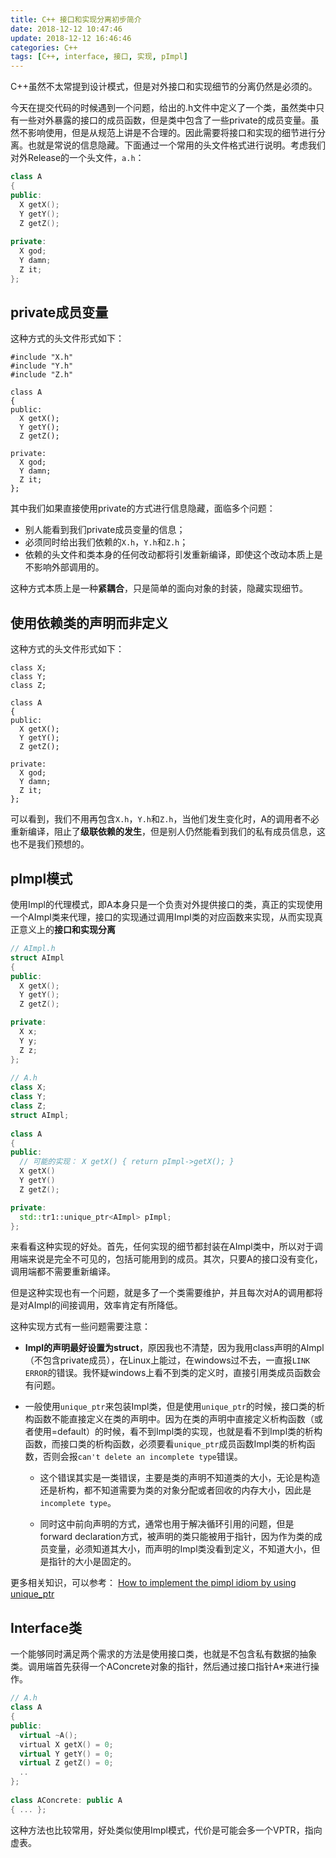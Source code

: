```yaml
---
title: C++ 接口和实现分离初步简介
date: 2018-12-12 10:47:46
update: 2018-12-12 16:46:46
categories: C++
tags: [C++, interface, 接口, 实现, pImpl]
---
```


C++虽然不太常提到设计模式，但是对外接口和实现细节的分离仍然是必须的。

<!--more-->

今天在提交代码的时候遇到一个问题，给出的.h文件中定义了一个类，虽然类中只有一些对外暴露的接口的成员函数，但是类中包含了一些private的成员变量。虽然不影响使用，但是从规范上讲是不合理的。因此需要将接口和实现的细节进行分离。也就是常说的信息隐藏。下面通过一个常用的头文件格式进行说明。考虑我们对外Release的一个头文件，`a.h`：
```c++
class A
{
public:
  X getX();
  Y getY();
  Z getZ();
 
private:
  X god;
  Y damn;
  Z it;
};
```

## private成员变量

这种方式的头文件形式如下：
```
#include "X.h"
#include "Y.h"
#include "Z.h"
 
class A
{
public:
  X getX();
  Y getY();
  Z getZ();

private:
  X god;
  Y damn;
  Z it;
};
```
其中我们如果直接使用private的方式进行信息隐藏，面临多个问题：

* 别人能看到我们private成员变量的信息；
* 必须同时给出我们依赖的`X.h`，`Y.h`和`Z.h`；
* 依赖的头文件和类本身的任何改动都将引发重新编译，即使这个改动本质上是不影响外部调用的。

这种方式本质上是一种**紧耦合**，只是简单的面向对象的封装，隐藏实现细节。

## 使用依赖类的声明而非定义

这种方式的头文件形式如下：
```
class X;
class Y;
class Z;
 
class A
{
public:
  X getX();
  Y getY();
  Z getZ();

private:
  X god;
  Y damn;
  Z it;
};
```

可以看到，我们不用再包含`X.h`，`Y.h`和`Z.h`，当他们发生变化时，A的调用者不必重新编译，阻止了**级联依赖的发生**，但是别人仍然能看到我们的私有成员信息，这也不是我们预想的。


## pImpl模式

使用Impl的代理模式，即A本身只是一个负责对外提供接口的类，真正的实现使用一个AImpl类来代理，接口的实现通过调用Impl类的对应函数来实现，从而实现真正意义上的**接口和实现分离**
```c++
// AImpl.h
struct AImpl
{
public:
  X getX();
  Y getY();
  Z getZ();

private:
  X x;
  Y y;
  Z z;
};
 
// A.h
class X;
class Y;
class Z;
struct AImpl;
 
class A
{
public:
  // 可能的实现： X getX() { return pImpl->getX(); }
  X getX()
  Y getY()
  Z getZ();

private:
  std::tr1::unique_ptr<AImpl> pImpl;
};
```

来看看这种实现的好处。首先，任何实现的细节都封装在AImpl类中，所以对于调用端来说是完全不可见的，包括可能用到的成员。其次，只要A的接口没有变化，调用端都不需要重新编译。

但是这种实现也有一个问题，就是多了一个类需要维护，并且每次对A的调用都将是对AImpl的间接调用，效率肯定有所降低。

这种实现方式有一些问题需要注意：

* **Impl的声明最好设置为struct**，原因我也不清楚，因为我用class声明的AImpl（不包含private成员），在Linux上能过，在windows过不去，一直报`LINK ERROR`的错误。我怀疑windows上看不到类的定义时，直接引用类成员函数会有问题。

* 一般使用`unique_ptr`来包装Impl类，但是使用`unique_ptr`的时候，接口类的析构函数不能直接定义在类的声明中。因为在类的声明中直接定义析构函数（或者使用=default）的时候，看不到Impl类的实现，也就是看不到Impl类的析构函数，而接口类的析构函数，必须要看`unique_ptr`成员函数Impl类的析构函数，否则会报`can't delete an incomplete type`错误。

  * 这个错误其实是一类错误，主要是类的声明不知道类的大小，无论是构造还是析构，都不知道需要为类的对象分配或者回收的内存大小，因此是`incomplete type`。

  * 同时这中前向声明的方式，通常也用于解决循环引用的问题，但是forward declaration方式，被声明的类只能被用于指针，因为作为类的成员变量，必须知道其大小，而声明的Impl类没看到定义，不知道大小，但是指针的大小是固定的。

更多相关知识，可以参考： [How to implement the pimpl idiom by using unique_ptr](https://www.fluentcpp.com/2017/09/22/make-pimpl-using-unique_ptr/)

## Interface类

一个能够同时满足两个需求的方法是使用接口类，也就是不包含私有数据的抽象类。调用端首先获得一个AConcrete对象的指针，然后通过接口指针A*来进行操作。
```c++
// A.h
class A
{
public:
  virtual ~A();
  virtual X getX() = 0;
  virtual Y getY() = 0;
  virtual Z getZ() = 0;
  ..
};
 
class AConcrete: public A
{ ... };
```

这种方法也比较常用，好处类似使用Impl模式，代价是可能会多一个VPTR，指向虚表。

